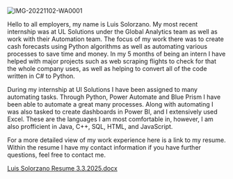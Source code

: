![IMG-20221102-WA0001](https://user-images.githubusercontent.com/112820565/236599456-8c1633ad-5ff2-4811-9c4d-118d6081beb9.jpg)

Hello to all employers, my name is Luis Solorzano. My most recent internship was at UL Solutions under the Global Analytics team as well as work with their
Automation team. The focus of my work there was to create cash forecasts using Python algorithms as well as automating various processes to save time 
and money. In my 5 months of being an intern I have helped with major projects such as web scraping flights to check for that the whole company uses, as well 
as helping to convert all of the code written in C# to Python. 


During my internship at Ul Solutions I have been assigned to many automating tasks. Through Python, Power Automate and Blue Prism I have been 
able to automate a great many processes. Along with automating I was also tasked to create dashboards in Power BI, and I extensively used Excel. 
These are the languages I am most comfortable in, however, I am also profficient in Java, C++, SQL, HTML, and JavaScript.


For a more detailed view of my work experience here is a link to my resume.
Within the resume I have my contact information if you have further questions, feel free to contact me.

[Luis Solorzano Resume 3.3.2025.docx](https://raw.githubusercontent.com/LuisSSolorzano/Career-Portfolio/main/Luis%20Solorzano%20Resume%203.3.2025.docx)


